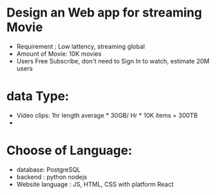# Design an Web app for streaming Movie
- Requirement : Low lattency, streaming global 
- Amount of Movie: 10K movies
- Users Free Subscribe, don't need to Sign In to watch, estimate 20M users
# data Type: 
- Video clips: 1hr length average * 30GB/ Hr * 10K items = 300TB
-
# Choose of Language: 
- database: PostgreSQL
- backend : python nodejs
- Website language : JS, HTML, CSS with platform React
